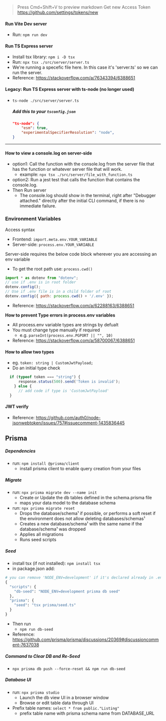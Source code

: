 > Press Cmd+Shift+V to preview markdown
> Get new Access Token https://github.com/settings/tokens/new

#### Run Vite Dev server
- Run: ` npm run dev `

#### Run TS Express server
- Install tsx library: ` npm i -D tsx `
- Run: ` npx tsx ./src/server/server.ts `
- We're running  a specefic file here. In this case it's 'server.ts' so we can run the server.
- Reference: https://stackoverflow.com/a/76343394/6388651



#### Legacy: Run TS Express server with ts-node (no longer used)
- ` ts-node ./src/server/server.ts `

  ##### Add this to your `tsconfig.json`
  ```json
  "ts-node": {
      "esm": true,
      "experimentalSpecifierResolution": "node",
  }
  ```


---

  #### How to view a console.log on server-side 
  - option1: Call the function with the console.log from the server file that has the function or whatever server file that will work.
      - example: `npx tsx ./src/server/file_with_function.ts`
  - option2: Run a jest test that calls the function that contains the console.log.
  - Then Run server
      - The console.log should show in the terminal, right after "Debugger attached." directly after the initial CLI command, if there is no immediate failure.

### Environment Variables
Access syntax
- Frontend: `import.meta.env.YOUR_VARIABLE`
- Server-side: `process.env.YOUR_VARIABLE`

Server-side requires the below code block wherever you are accessing an env variable
- To get the root path use: `process.cwd()`
```javascript
import * as dotenv from "dotenv";
// use if .env is in root folder
dotenv.config();
// Use if .env file is in a child folder of root
dotenv.config({ path: process.cwd() + '/.env' });
```
- Reference: https://stackoverflow.com/a/62288163/6388651

**How to prevent Type errors in process.env variables**
- All process.env variable types are strings by defualt
- You must change type manually if required
    - e.g. `parseInt(process.env.PGPORT || "", 10)`
- Reference: https://stackoverflow.com/a/58700067/6388651

#### How to allow two types
- eg. `token: string | CustomJwtPayload;`
- Do an initial type check
```javascript
  if (typeof token === "string") {
      response.status(500).send('Token is invalid');
    } else {
      // add code if type is 'CustomJwtPayload'
  }
```

#### JWT verify
- Reference: https://github.com/auth0/node-jsonwebtoken/issues/757#issuecomment-1435836445


## Prisma
##### Dependencies
- run: `npm install @prisma/client`
  - install prisma client to enable query creation from your files
##### Migrate
- run: `npx prisma migrate dev --name init`
  - Create or Update the db tables defined in the schema.prisma file
  - maps your data model to the database schema
- run: `npx prisma migrate reset`
  - Drops the database/schema¹ if possible, or performs a soft reset if the environment does not allow deleting databases/schemas¹
  - Creates a new database/schema¹ with the same name if the database/schema¹ was dropped
  - Applies all migrations
  - Runs seed scripts
##### Seed
- install tsx (if not installed): `npm install tsx`
- in package.json add:
```python
# you can remove 'NODE_ENV=development' if it's declared already in .env file
{
  "scripts": {
    "db-seed": "NODE_ENV=development prisma db seed"
  },
  "prisma": {
    "seed": "tsx prisma/seed.ts"
  }
}
```
- Then run
  - `npm run db-seed`
- Reference: https://github.com/prisma/prisma/discussions/20369#discussioncomment-7637038
##### Command to Clear DB and Re-Seed
- `npx prisma db push --force-reset && npm run db-seed`
##### Database UI
- run: `npx prisma studio`
  - Launch the db view UI in a browser window
  - Browse or edit table data through UI
- Prefix table names: `select * from public."Listing"`
  - prefix table name with prisma schema name from DATABASE_URL
